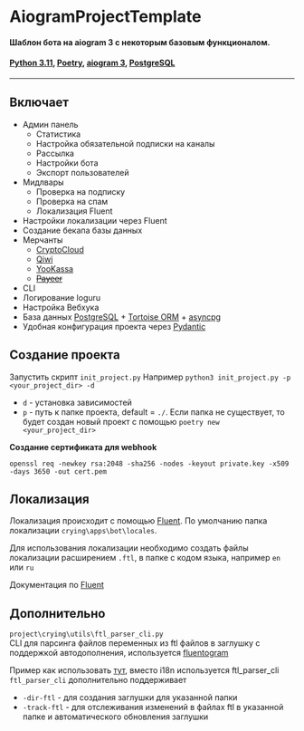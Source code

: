# AiogramProjectTemplate

#### Шаблон бота на aiogram 3 с некоторым базовым функционалом. 
#### [Python 3.11](https://www.python.org/downloads/), [Poetry](https://python-poetry.org/docs/#installation), [aiogram 3](https://github.com/aiogram/aiogram/tree/dev-3.x), [PostgreSQL](https://www.postgresql.org/download/)

___

## Включает
- Админ панель
  - Статистика 
  - Настройка обязательной подписки на каналы
  - Рассылка
  - Настройки бота
  - Экспорт пользователей
- Мидлвары
  - Проверка на подписку
  - Проверка на спам
  - Локализация Fluent
- Настройки локализации через Fluent
- Создание бекапа базы данных
- Мерчанты
    - [CryptoCloud](https://cryptocloud.plus/)
    - [Qiwi](https://qiwi.com/p2p-admin/api/)
    - [YooKassa](https://yookassa.ru/developers/)
    - ~~[Payeer](https://payeer.com/)~~
- CLI 
- Логирование loguru
- Настройка Вебхука
- База данных [PostgreSQL](https://www.postgresql.org/download/
) + [Tortoise ORM](https://github.com/tortoise/tortoise-orm/) + [asyncpg](https://github.com/MagicStack/asyncpg)
- Удобная конфигурация проекта через [Pydantic](https://github.com/pydantic/pydantic)
## Создание проекта

Запустить скрипт `init_project.py`
Например `python3 init_project.py -p <your_project_dir> -d`

- `d` - установка зависимостей
- `p` - путь к папке проекта, default = `./`. Если папка не существует, то будет создан новый проект с
  помощью `poetry new <your_project_dir>`

**Создание сертификата для webhook**

`openssl req -newkey rsa:2048 -sha256 -nodes -keyout private.key -x509 -days 3650 -out cert.pem`

## Локализация

Локализация происходит с помощью [Fluent](https://projectfluent.org). По умолчанию папка
локализации `crying\apps\bot\locales`.

Для использования локализации необходимо создать файлы локализации расширением `.ftl`, в папке с кодом языка,
например `en` или `ru`

Документация по [Fluent](https://projectfluent.org/fluent/guide/)

## Дополнительно

`project\crying\utils\ftl_parser_cli.py`  
CLI для парсинга файлов переменных из ftl файлов в заглушку с поддержкой автодополнения, используется [fluentogram](https://github.com/Arustinal/fluentogram)  

Пример как использовать [тут](https://github.com/Arustinal/fluentogram/blob/main/example/TypingGenerator.md), вместо i18n используется ftl_parser_cli  
`ftl_parser_cli` дополнительно поддерживает
- `-dir-ftl` - для создания заглушки для указанной папки
- `-track-ftl` - для отслеживания изменений в файлах ftl в указанной папке и автоматического обновления заглушки


